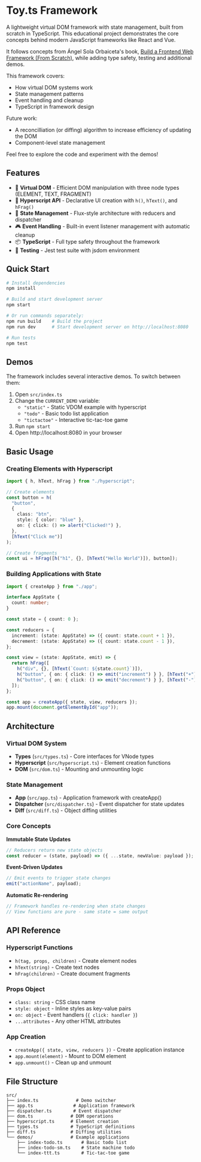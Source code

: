 # Toy.ts Framework

A lightweight virtual DOM framework with state management, built from scratch in TypeScript. This educational project demonstrates the core concepts behind modern JavaScript frameworks like React and Vue.

It follows concepts from Ángel Sola Orbaiceta's book, [Build a Frontend Web Framework (From Scratch)](https://www.manning.com/books/build-a-frontend-web-framework-from-scratch), while adding type safety, testing and additional demos.

This framework covers:

- How virtual DOM systems work
- State management patterns
- Event handling and cleanup
- TypeScript in framework design

Future work:

- A reconcilliation (or diffing) algorithm to increase efficiency of updating the DOM
- Component-level state management

Feel free to explore the code and experiment with the demos!

## Features

- 🌳 **Virtual DOM** - Efficient DOM manipulation with three node types (ELEMENT, TEXT, FRAGMENT)
- 🎯 **Hyperscript API** - Declarative UI creation with `h()`, `hText()`, and `hFrag()`
- 🔄 **State Management** - Flux-style architecture with reducers and dispatcher
- 🎮 **Event Handling** - Built-in event listener management with automatic cleanup
- 📦 **TypeScript** - Full type safety throughout the framework
- 🧪 **Testing** - Jest test suite with jsdom environment

## Quick Start

```bash
# Install dependencies
npm install

# Build and start development server
npm start

# Or run commands separately:
npm run build    # Build the project
npm run dev      # Start development server on http://localhost:8080

# Run tests
npm test
```

## Demos

The framework includes several interactive demos. To switch between them:

1. Open `src/index.ts`
2. Change the `CURRENT_DEMO` variable:
   - `"static"` - Static VDOM example with hyperscript
   - `"todo"` - Basic todo list application
   - `"tictactoe"` - Interactive tic-tac-toe game
3. Run `npm start`
4. Open http://localhost:8080 in your browser

## Basic Usage

### Creating Elements with Hyperscript

```typescript
import { h, hText, hFrag } from "./hyperscript";

// Create elements
const button = h(
  "button",
  {
    class: "btn",
    style: { color: "blue" },
    on: { click: () => alert("Clicked!") },
  },
  [hText("Click me")]
);

// Create fragments
const ui = hFrag([h("h1", {}, [hText("Hello World")]), button]);
```

### Building Applications with State

```typescript
import { createApp } from "./app";

interface AppState {
  count: number;
}

const state = { count: 0 };

const reducers = {
  increment: (state: AppState) => ({ count: state.count + 1 }),
  decrement: (state: AppState) => ({ count: state.count - 1 }),
};

const view = (state: AppState, emit) => {
  return hFrag([
    h("div", {}, [hText(`Count: ${state.count}`)]),
    h("button", { on: { click: () => emit("increment") } }, [hText("+")]),
    h("button", { on: { click: () => emit("decrement") } }, [hText("-")]),
  ]);
};

const app = createApp({ state, view, reducers });
app.mount(document.getElementById("app"));
```

## Architecture

### Virtual DOM System

- **Types** (`src/types.ts`) - Core interfaces for VNode types
- **Hyperscript** (`src/hyperscript.ts`) - Element creation functions
- **DOM** (`src/dom.ts`) - Mounting and unmounting logic

### State Management

- **App** (`src/app.ts`) - Application framework with createApp()
- **Dispatcher** (`src/dispatcher.ts`) - Event dispatcher for state updates
- **Diff** (`src/diff.ts`) - Object diffing utilities

### Core Concepts

**Immutable State Updates**

```typescript
// Reducers return new state objects
const reducer = (state, payload) => ({ ...state, newValue: payload });
```

**Event-Driven Updates**

```typescript
// Emit events to trigger state changes
emit("actionName", payload);
```

**Automatic Re-rendering**

```typescript
// Framework handles re-rendering when state changes
// View functions are pure - same state = same output
```

## API Reference

### Hyperscript Functions

- `h(tag, props, children)` - Create element nodes
- `hText(string)` - Create text nodes
- `hFrag(children)` - Create document fragments

### Props Object

- `class: string` - CSS class name
- `style: object` - Inline styles as key-value pairs
- `on: object` - Event handlers (`{ click: handler }`)
- `...attributes` - Any other HTML attributes

### App Creation

- `createApp({ state, view, reducers })` - Create application instance
- `app.mount(element)` - Mount to DOM element
- `app.unmount()` - Clean up and unmount

## File Structure

```
src/
├── index.ts              # Demo switcher
├── app.ts               # Application framework
├── dispatcher.ts        # Event dispatcher
├── dom.ts              # DOM operations
├── hyperscript.ts      # Element creation
├── types.ts            # TypeScript definitions
├── diff.ts             # Diffing utilities
└── demos/              # Example applications
    ├── index-todo.ts       # Basic todo list
    ├── index-todo-sm.ts    # State machine todo
    └── index-ttt.ts        # Tic-tac-toe game
```
